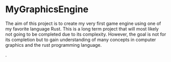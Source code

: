 # MyGraphicsEngine
The aim of this project is to create my very first game engine using one of my favorite language Rust.
This is a long term project that will most likely not going to be completed due to its complexity. However, the goal is not for its completion but to gain understanding of many concepts in computer graphics and the rust programming language.

.
